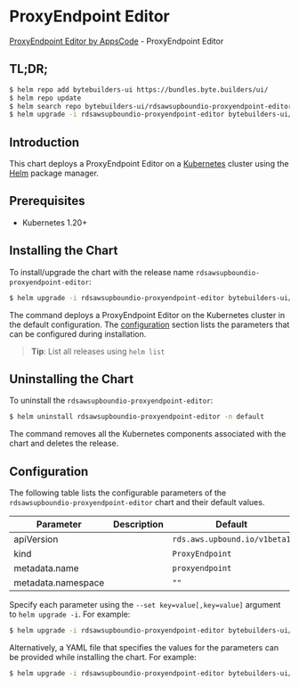 # ProxyEndpoint Editor

[ProxyEndpoint Editor by AppsCode](https://byte.builders) - ProxyEndpoint Editor

## TL;DR;

```bash
$ helm repo add bytebuilders-ui https://bundles.byte.builders/ui/
$ helm repo update
$ helm search repo bytebuilders-ui/rdsawsupboundio-proxyendpoint-editor --version=v0.4.18
$ helm upgrade -i rdsawsupboundio-proxyendpoint-editor bytebuilders-ui/rdsawsupboundio-proxyendpoint-editor -n default --create-namespace --version=v0.4.18
```

## Introduction

This chart deploys a ProxyEndpoint Editor on a [Kubernetes](http://kubernetes.io) cluster using the [Helm](https://helm.sh) package manager.

## Prerequisites

- Kubernetes 1.20+

## Installing the Chart

To install/upgrade the chart with the release name `rdsawsupboundio-proxyendpoint-editor`:

```bash
$ helm upgrade -i rdsawsupboundio-proxyendpoint-editor bytebuilders-ui/rdsawsupboundio-proxyendpoint-editor -n default --create-namespace --version=v0.4.18
```

The command deploys a ProxyEndpoint Editor on the Kubernetes cluster in the default configuration. The [configuration](#configuration) section lists the parameters that can be configured during installation.

> **Tip**: List all releases using `helm list`

## Uninstalling the Chart

To uninstall the `rdsawsupboundio-proxyendpoint-editor`:

```bash
$ helm uninstall rdsawsupboundio-proxyendpoint-editor -n default
```

The command removes all the Kubernetes components associated with the chart and deletes the release.

## Configuration

The following table lists the configurable parameters of the `rdsawsupboundio-proxyendpoint-editor` chart and their default values.

|     Parameter      | Description |                 Default                 |
|--------------------|-------------|-----------------------------------------|
| apiVersion         |             | <code>rds.aws.upbound.io/v1beta1</code> |
| kind               |             | <code>ProxyEndpoint</code>              |
| metadata.name      |             | <code>proxyendpoint</code>              |
| metadata.namespace |             | <code>""</code>                         |


Specify each parameter using the `--set key=value[,key=value]` argument to `helm upgrade -i`. For example:

```bash
$ helm upgrade -i rdsawsupboundio-proxyendpoint-editor bytebuilders-ui/rdsawsupboundio-proxyendpoint-editor -n default --create-namespace --version=v0.4.18 --set apiVersion=rds.aws.upbound.io/v1beta1
```

Alternatively, a YAML file that specifies the values for the parameters can be provided while
installing the chart. For example:

```bash
$ helm upgrade -i rdsawsupboundio-proxyendpoint-editor bytebuilders-ui/rdsawsupboundio-proxyendpoint-editor -n default --create-namespace --version=v0.4.18 --values values.yaml
```
